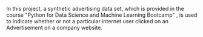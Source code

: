 In this project, a synthetic advertising data set, which is provided in the course "Python for Data Science and Machine Learning Bootcamp" , is used to indicate whether or not a particular internet user clicked on an Advertisement on a company website.
